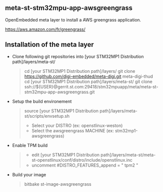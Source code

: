 ## meta-st-stm32mpu-app-awsgreengrass

OpenEmbedded meta layer to install a AWS greengrass application.

https://aws.amazon.com/fr/greengrass/

## Installation of the meta layer

* Clone following git repositories into [your STM32MP1 Distribution path]/layers/meta-st/
   > cd [your STM32MP1 Distribution path]/layers/
   > git clone https://github.com/digi-embedded/meta-digi.git meta-digi-thud
   > cd [your STM32MP1 Distribution path]/layers/meta-st/
   > git clone ssh://${USER}@gerrit.st.com:29418/stm32mpuapp/meta/meta-st-stm32mpu-app-awsgreengrass.git

* Setup the build environement
   > source [your STM32MP1 Distribution path]/layers/meta-st/scripts/envsetup.sh
   > * Select your DISTRO (ex: openstlinux-weston)
   > * Select the awsgreengrass MACHINE (ex: stm32mp1-awsgreengrass)

* Enable TPM build
   > * edit [your STM32MP1 Distribution path]/layers/meta-st/meta-st-openstlinux/conf/distro/include/openstlinux.inc
   > * uncomment #DISTRO_FEATURES_append = " tpm2 "

* Build your image
   > bitbake st-image-awsgreengrass
